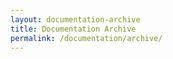 ```yaml
---
layout: documentation-archive
title: Documentation Archive
permalink: /documentation/archive/
---
```

